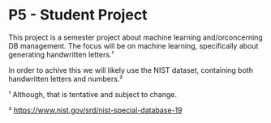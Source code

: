 # P5 - Student Project

This project is a semester project about machine learning and/orconcerning DB management. The focus will be on machine learning, specifically about generating handwritten letters.¹

In order to achive this we will likely use the NIST dataset, containing both handwritten letters and numbers.²





¹ Although, that is tentative and subject to change.

² https://www.nist.gov/srd/nist-special-database-19
